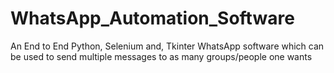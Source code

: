 # WhatsApp_Automation_Software
An End to End Python, Selenium and, Tkinter WhatsApp software which can be used to send multiple messages to as many groups/people one wants
